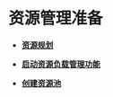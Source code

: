 # 资源管理准备<a name="ZH-CN_TOPIC_0000001193874453"></a>

-   **[资源规划](资源规划.md)**  

-   **[启动资源负载管理功能](启动资源负载管理功能.md)**  

-   **[创建资源池](创建资源池.md)**  


